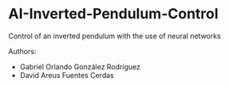 # AI-Inverted-Pendulum-Control
Control of an inverted pendulum with the use of neural networks

Authors:
- Gabriel Orlando González Rodríguez
- David Areus Fuentes Cerdas

